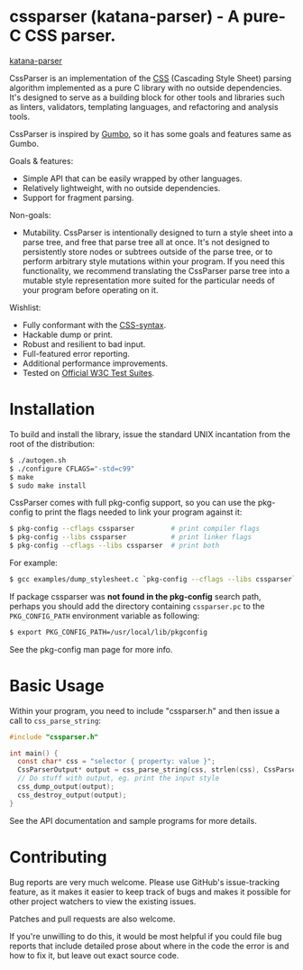 # cssparser (katana-parser) - A pure-C CSS parser.

[katana-parser](https://gitee.com/mirrors/katana-parser)


CssParser is an implementation of the [CSS][] \(Cascading Style Sheet\) parsing algorithm implemented as a pure C library with no outside dependencies. It's designed to serve as a building block for other tools and libraries such as linters, validators, templating languages, and refactoring and analysis tools.

CssParser is inspired by [Gumbo][], so it has some goals and features same as Gumbo.

Goals & features:

* Simple API that can be easily wrapped by other languages.
* Relatively lightweight, with no outside dependencies.
* Support for fragment parsing.

Non-goals:

* Mutability. CssParser is intentionally designed to turn a style sheet into a parse tree, and free that parse tree all at once. It's not designed to persistently store nodes or subtrees outside of the parse tree, or to perform arbitrary style mutations within your program. If you need this functionality, we recommend translating the CssParser parse tree into a mutable style representation more suited for the particular needs of your program before operating on it.

Wishlist:

* Fully conformant with the [CSS-syntax][].
* Hackable dump or print.
* Robust and resilient to bad input.
* Full-featured error reporting.
* Additional performance improvements.
* Tested on [Official W3C Test Suites][].

Installation
============

To build and install the library, issue the standard UNIX incantation from the root of the distribution:

```bash
$ ./autogen.sh
$ ./configure CFLAGS="-std=c99"
$ make
$ sudo make install
```

CssParser comes with full pkg-config support, so you can use the pkg-config to print the flags needed to link your program against it:

```bash
$ pkg-config --cflags cssparser         # print compiler flags
$ pkg-config --libs cssparser           # print linker flags
$ pkg-config --cflags --libs cssparser  # print both
```

For example:

```bash
$ gcc examples/dump_stylesheet.c `pkg-config --cflags --libs cssparser` -o dump
```

If package cssparser was **not found in the pkg-config** search path, perhaps you should add the directory containing `cssparser.pc` to the `PKG_CONFIG_PATH` environment variable as following:

```bash
$ export PKG_CONFIG_PATH=/usr/local/lib/pkgconfig
```

See the pkg-config man page for more info.

Basic Usage
===========

Within your program, you need to include "cssparser.h" and then issue a call to `css_parse_string`:

```C
#include "cssparser.h"

int main() {
  const char* css = "selector { property: value }";
  CssParserOutput* output = css_parse_string(css, strlen(css), CssParserParserModeStylesheet);
  // Do stuff with output, eg. print the input style
  css_dump_output(output);
  css_destroy_output(output);
}
```

See the API documentation and sample programs for more details.

Contributing
===========
Bug reports are very much welcome.  Please use GitHub's issue-tracking feature, as it makes it easier to keep track of bugs and makes it possible for other project watchers to view the existing issues.

Patches and pull requests are also welcome.

If you're unwilling to do this, it would be most helpful if you could file bug reports that include detailed prose about where in the code the error is and how to fix it, but leave out exact source code.



[CSS]: http://www.w3.org/Style/CSS/current-work
[CSS-syntax]: http://www.w3.org/TR/css3-syntax
[Gumbo]: https://github.com/google/gumbo-parser
[reworkcss/css]: https://github.com/reworkcss/css
[Official W3C Test Suites]: http://www.w3.org/Style/CSS/Test/
[semantic versioning]: http://semver.org/
